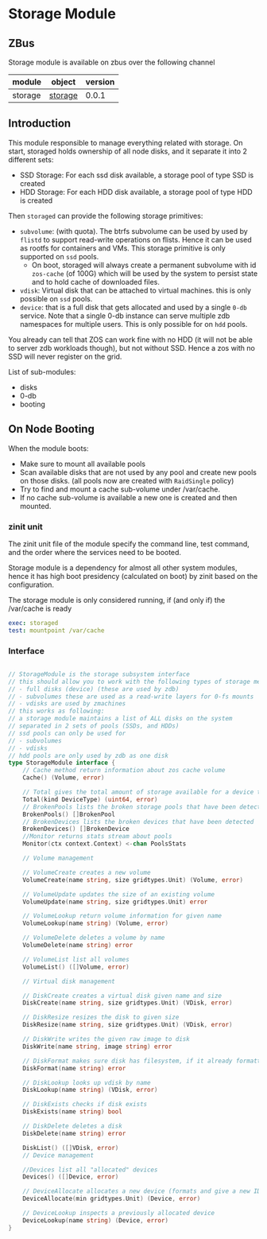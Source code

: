 # Storage Module

## ZBus

Storage module is available on zbus over the following channel

| module | object | version |
|--------|--------|---------|
| storage|[storage](#interface)| 0.0.1|

## Introduction

This module responsible to manage everything related with storage. On start, storaged holds ownership of all node disks, and it separate it into 2 different sets:

- SSD Storage: For each ssd disk available, a storage pool of type SSD is created
- HDD Storage: For each HDD disk available, a storage pool of type HDD is created

Then `storaged` can provide the following storage primitives:
- `subvolume`: (with quota). The btrfs subvolume can be used by used by `flistd` to support read-write operations on flists. Hence it can be used as rootfs for containers and VMs. This storage primitive is only supported on `ssd` pools.
    - On boot, storaged will always create a permanent subvolume with id `zos-cache` (of 100G) which will be used by the system to persist state and to hold cache of downloaded files.
- `vdisk`: Virtual disk that can be attached to virtual machines. this is only possible on `ssd` pools.
- `device`: that is a full disk that gets allocated and used by a single `0-db` service. Note that a single 0-db instance can serve multiple zdb namespaces for multiple users. This is only possible for on `hdd` pools.

You already can tell that ZOS can work fine with no HDD (it will not be able to server zdb workloads though), but not without SSD. Hence a zos with no SSD will never register on the grid.

List of sub-modules:

- disks
- 0-db
- booting

## On Node Booting

When the module boots:

- Make sure to mount all available pools
- Scan available disks that are not used by any pool and create new pools on those disks. (all pools now are created with `RaidSingle` policy)
- Try to find and mount a cache sub-volume under /var/cache.
- If no cache sub-volume is available a new one is created and then mounted.

### zinit unit

The zinit unit file of the module specify the command line,  test command, and the order where the services need to be booted.

Storage module is a dependency for almost all other system modules, hence it has high boot presidency (calculated on boot) by zinit based on the configuration.

The storage module is only considered running, if (and only if) the /var/cache is ready

```yaml
exec: storaged
test: mountpoint /var/cache
```

### Interface

```go

// StorageModule is the storage subsystem interface
// this should allow you to work with the following types of storage medium
// - full disks (device) (these are used by zdb)
// - subvolumes these are used as a read-write layers for 0-fs mounts
// - vdisks are used by zmachines
// this works as following:
// a storage module maintains a list of ALL disks on the system
// separated in 2 sets of pools (SSDs, and HDDs)
// ssd pools can only be used for
// - subvolumes
// - vdisks
// hdd pools are only used by zdb as one disk
type StorageModule interface {
	// Cache method return information about zos cache volume
	Cache() (Volume, error)

	// Total gives the total amount of storage available for a device type
	Total(kind DeviceType) (uint64, error)
	// BrokenPools lists the broken storage pools that have been detected
	BrokenPools() []BrokenPool
	// BrokenDevices lists the broken devices that have been detected
	BrokenDevices() []BrokenDevice
	//Monitor returns stats stream about pools
	Monitor(ctx context.Context) <-chan PoolsStats

	// Volume management

	// VolumeCreate creates a new volume
	VolumeCreate(name string, size gridtypes.Unit) (Volume, error)

	// VolumeUpdate updates the size of an existing volume
	VolumeUpdate(name string, size gridtypes.Unit) error

	// VolumeLookup return volume information for given name
	VolumeLookup(name string) (Volume, error)

	// VolumeDelete deletes a volume by name
	VolumeDelete(name string) error

	// VolumeList list all volumes
	VolumeList() ([]Volume, error)

	// Virtual disk management

	// DiskCreate creates a virtual disk given name and size
	DiskCreate(name string, size gridtypes.Unit) (VDisk, error)

	// DiskResize resizes the disk to given size
	DiskResize(name string, size gridtypes.Unit) (VDisk, error)

	// DiskWrite writes the given raw image to disk
	DiskWrite(name string, image string) error

	// DiskFormat makes sure disk has filesystem, if it already formatted nothing happens
	DiskFormat(name string) error

	// DiskLookup looks up vdisk by name
	DiskLookup(name string) (VDisk, error)

	// DiskExists checks if disk exists
	DiskExists(name string) bool

	// DiskDelete deletes a disk
	DiskDelete(name string) error

	DiskList() ([]VDisk, error)
	// Device management

	//Devices list all "allocated" devices
	Devices() ([]Device, error)

	// DeviceAllocate allocates a new device (formats and give a new ID)
	DeviceAllocate(min gridtypes.Unit) (Device, error)

	// DeviceLookup inspects a previously allocated device
	DeviceLookup(name string) (Device, error)
}
```
